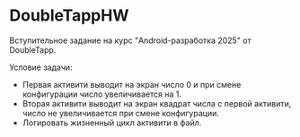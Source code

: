 # DoubleTappHW
Вступительное задание на курс "Android-разработка 2025" от DoubleTapp.

Условие задачи:  
- Первая активити выводит на экран число 0 и при смене конфигурации число увеличивается на 1.  
- Вторая активити выводит на экран квадрат числа с первой активити, число не увеличивается при смене конфигурации.  
- Логировать жизненный цикл активити в файл.
